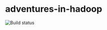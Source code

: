 adventures-in-hadoop
====================

![Build status](https://travis-ci.org/chrisalbright/adventures-in-hadoop.png "Build
status")
